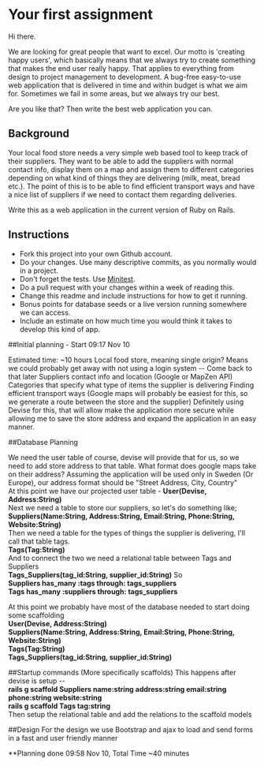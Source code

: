 # Your first assignment

Hi there. 

We are looking for great people that want to excel. Our motto is 'creating happy users', which basically means that we always try to create something that makes the end user really happy. That applies to everything from design to project management to development. A bug-free easy-to-use web application that is delivered in time and within budget is what we aim for. Sometimes we fail in some areas, but we always try our best.

Are you like that? Then write the best web application you can. 

## Background

Your local food store needs a very simple web based tool to keep track of their suppliers. 
They want to be able to add the suppliers with normal contact info, display them on a map and assign them to different categories depending on what kind of things they are delivering (milk, meat, bread etc.). The point of this is to be able to find efficient transport ways and have a nice list of suppliers if we need to contact them regarding deliveries.

Write this as a web application in the current version of Ruby on Rails. 

## Instructions

 * Fork this project into your own Github account. 
 * Do your changes. Use many descriptive commits, as you normally would in a project.
 * Don't forget the tests. Use [Minitest](https://github.com/seattlerb/minitest).
 * Do a pull request with your changes within a week of reading this.
 * Change this readme and include instructions for how to get it running.
 * Bonus points for database seeds or a live version running somewhere we can access.
 * Include an estimate on how much time you would think it takes to develop this kind of app.
 
##Initial planning - Start 09:17 Nov 10

Estimated time: ~10 hours
Local food store, meaning single origin? Means we could probably get away with not using a login system -- Come back to that later
Suppliers contact info and location (Google or MapZen API)
Categories that specify what type of items the supplier is delivering
Finding efficient transport ways (Google maps will probably be easiest for this, so we generate a route between the store and the supplier)
Definitely using Devise for this, that will allow make the application more secure while allowing me to save the store address and expand the application in an easy manner.

##Database Planning

We need the user table of course, devise will provide that for us, so we need to add store address to that table. What format does google maps take on their address? Assuming the application will be used only in Sweden (Or Europe), our address format should be "Street Address, City, Country"  
At this point we have our projected user table - **User(Devise, Address:String)**  
Next we need a table to store our suppliers, so let's do something like;  
**Suppliers(Name:String, Address:String, Email:String, Phone:String, Website:String)**  
Then we need a table for the types of things the supplier is delivering, I'll call that table tags.  
**Tags(Tag:String)**  
And to connect the two we need a relational table between Tags and Suppliers  
**Tags_Suppliers(tag_id:String, supplier_id:String)**
So  
**Suppliers has_many :tags through: tags_suppliers**  
**Tags has_many :suppliers through: tags_suppliers**  

At this point we probably have most of the database needed to start doing some scaffolding  
**User(Devise, Address:String)  
Suppliers(Name:String, Address:String, Email:String, Phone:String, Website:String)  
Tags(Tag:String)  
Tags_Suppliers(tag_id:String, supplier_id:String)**  

##Startup commands (More specifically scaffolds)
This happens after devise is setup --  
**rails g scaffold Suppliers name:string address:string email:string phone:string website:string  
rails g scaffold Tags tag:string**  
Then setup the relational table and add the relations to the scaffold models 

##Design
For the design we use Bootstrap and ajax to load and send forms in a fast and user friendly manner

**Planning done 09:58 Nov 10, Total Time ~40 minutes